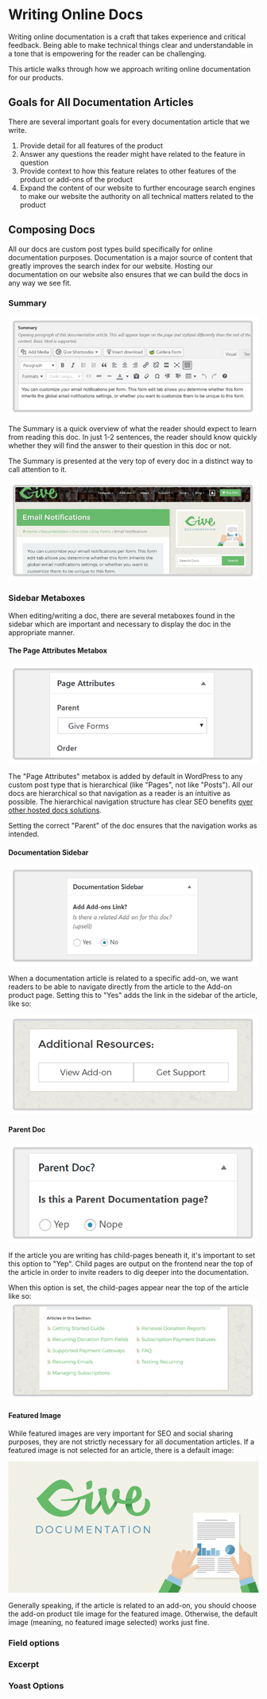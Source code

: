 # Writing Online Docs

Writing online documentation is a craft that takes experience and critical feedback. Being able to make technical things clear and understandable in a tone that is empowering for the reader can be challenging. 

This article walks through how we approach writing online documentation for our products.

## Goals for All Documentation Articles

There are several important goals for every documentation article that we write. 

1. Provide detail for all features of the product
2. Answer any questions the reader might have related to the feature in question
3. Provide context to how this feature relates to other features of the product or add-ons of the product
4. Expand the content of our website to further encourage search engines to make our website the authority on all technical matters related to the product


## Composing Docs
All our docs are custom post types build specifically for online documentation purposes. Documentation is a major source of content that greatly improves the search index for our website. Hosting our documentation on our website also ensures that we can build the docs in any way we see fit.

### Summary
![Screenshot of the Summary metabox](assets/writing-docs-summary.png)

The Summary is a quick overview of what the reader should expect to learn from reading this doc. In just 1-2 sentences, the reader should know quickly whether they will find the answer to their question in this doc or not.

The Summary is presented at the very top of every doc in a distinct way to call attention to it.

![The Summary at the top of a documentation article](assets/writing-docs-summary-frontend.png)

### Sidebar Metaboxes
When editing/writing a doc, there are several metaboxes found in the sidebar which are important and necessary to display the doc in the appropriate manner. 

#### The Page Attributes Metabox

![The "Page Attributes" metabox in our docs CPT](assets/writing-docs-page-attributes.png)

The "Page Attributes" metabox is added by default in WordPress to any custom post type that is hierarchical (like "Pages", not like "Posts"). All our docs are hierarchical so that navigation as a reader is an intuitive as possible. The hierarchical navigation structure has clear SEO benefits [over other hosted docs solutions](https://freemius.com/blog/build-knowledge-base-documentation/#not-helpscout).

Setting the correct "Parent" of the doc ensures that the navigation works as intended. 

#### Documentation Sidebar

![Documentation Sidebar metabox](assets/writing-docs-sidebar-metabox.png)

When a documentation article is related to a specific add-on, we want readers to be able to navigate directly from the article to the Add-on product page. Setting this to "Yes" adds the link in the sidebar of the article, like so:

![The add-on link in the documentation sidebar](assets/writing-docs-addon-link-sidebar.png)

#### Parent Doc 

![Parent Doc Metabox](assets/writing-docs-parent-doc-metabox.png)

If the article you are writing has child-pages beneath it, it's important to set this option to "Yep". Child pages are output on the frontend near the top of the article in order to invite readers to dig deeper into the documentation. 

When this option is set, the child-pages appear near the top of the article like so:
![Screenshot of "Articles in this Section" under the Summary of a documentation article](assets/writing-docs-article-in-section-frontend.png)

#### Featured Image

While featured images are very important for SEO and social sharing purposes, they are not strictly necessary for all documentation articles. If a featured image is not selected for an article, there is a default image:

![Default Documentation Featured Image](assets/give-documentation-share-image.png)

Generally speaking, if the article is related to an add-on, you should choose the add-on product tile image for the featured image. Otherwise, the default image (meaning, no featured image selected) works just fine.

### Field options

    
### Excerpt


### Yoast Options

